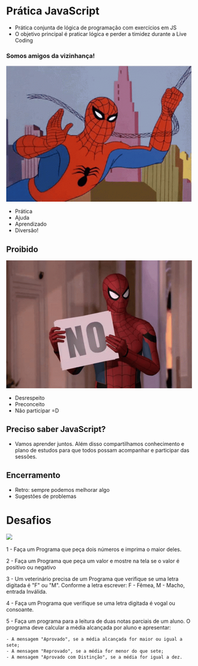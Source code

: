 # Prática JavaScript

- Prática conjunta de lógica de programação com exercícios em JS
- O objetivo principal é praticar lógica e perder a timidez durante a Live Coding

### Somos amigos da vizinhança!
![](assets/spiderman.gif)

- Prática
- Ajuda
- Aprendizado
- Diversão!

## Proibido
![](assets/spiderman-magic.gif)
- Desrespeito
- Preconceito
- Não participar =D

## Preciso saber JavaScript?
- Vamos aprender juntos. Além disso compartilhamos conhecimento e plano de estudos para que todos possam acompanhar e participar das sessões.

## Encerramento
- Retro: sempre podemos melhorar algo
- Sugestões de problemas

# Desafios
![](assets/spiderman-angry.gif)

1 - Faça um Programa que peça dois números e imprima o maior deles.

2 - Faça um Programa que peça um valor e mostre na tela se o valor é positivo ou negativo

3 - Um veterinário precisa de um Programa que verifique se uma letra digitada é "F" ou "M". Conforme a letra escrever: F - Fêmea, M - Macho, entrada Inválida.

4 - Faça um Programa que verifique se uma letra digitada é vogal ou consoante.

5 - Faça um programa para a leitura de duas notas parciais de um aluno. O programa deve calcular a média alcançada por aluno e apresentar:

    - A mensagem "Aprovado", se a média alcançada for maior ou igual a sete;
    - A mensagem "Reprovado", se a média for menor do que sete;
    - A mensagem "Aprovado com Distinção", se a média for igual a dez.
